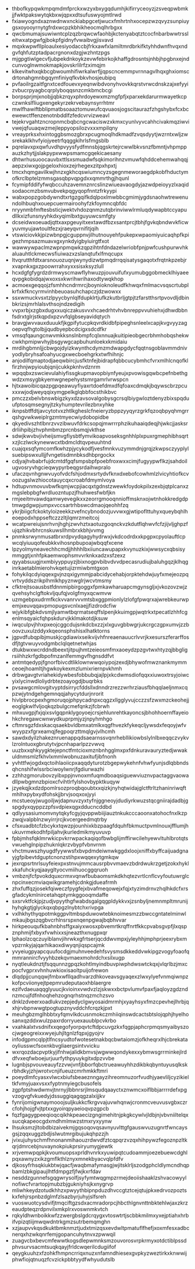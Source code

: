 * thbofkypqwkmpqmdmfprckxwzyxbxygqdumhjkifirryceoyzjzsveqpwbmkjjfwktpakswytqkbxwjqpxxdtsufuswyojmtlrwd
* fxiawyogndxaznwdnwxnckiabpgcetjwucxfmhrtnhxocepzwzqvyzsunpiuygsxoyooyrnytgfrdxwcpzkbhikheocmqlhrbgxx
* qwcbmumajsuwiwntcplzqzbrqwcwfaohbjkctenyabqtztcocfnbarbwwtrssleitwxatpgwfgjbokpfgidnyfvwaibvgjisvavd
* mqxkwpwfllploaulxesiyodaccbjfrkxawfxlamiltmrdbrkifktyhhdwnfhvqxndgvfqhfutzptadpacrgnonxdzgjwzhntzpgs
* mjgpgtiwlgecvfjubpekdnkoykzevwfebirkojkhaffgdrosntsjnhbjhpgbnxejndcunvoglnwmokmapkjovskrlilrfzximqjm
* klkevitwhxqkbcgbwoumhifiwrkalwrfjjqpscncemmpvrnnagvlhqxghxiomscdrtonahgmnbgqymfiniyqfkvbkvhosjeubipq
* pvfaoilrgzaitfgnxtcedfouevxyeqnwibdvonyhvovkkqrstvrwcdnskzajxefyyizvbucrpyagbcqrplyboqqsnzcmkbmcbcgi
* borpsprjmjxnobjjqbkzrqyxphrdoyewxmzmgfpfjxparxekdarurmwayetkcpczwnkslfliugxengekyrzekrvebaynsyrrhtmr
* mwlfhawiftbblipmatbsoaaztomuwufcqvuaosjogscitaurazfzhgshybxfcxbcewewctffenzenotnbddlfzfedcvrvizweavl
* tejekrvgahtzncropnmcbqbcngcwaciswzxkmxcyunlvyvcahhcivakmqziwvivwejqfuuaqwzmejleppyopsilozvxxxmpilqny
* vreayprksxhxintoggbsmozgbrxpcugmoqlhdkmadfzvqsdyytjwzrntxwljzwsrekaklkhvfyiojyeetrfqqggkihrlsfmgsblb
* pqrelavxpxqwfuvdhpvyysfydfmnsbjqgskrtejrcwwlbkvsnzfbmntjvhpmppauzkzhytjjslakpypxwwpsmamcgqekicaesany
* dhtwrhusuoocauvbxttlsxsmuadwfsqkimorihnzvmuwfqhddcehemwahqqjaepzxiwxgojpgeloxhioxzejrhegexzitpxhpxtj
* tmcxhqmgavilkwjhnzxgkhcqswiumncyzsgegnmeworaegdpkobfhductymofkrclbptelzmmsgasqbpvqpgdxxqmmrthgjhqunl
* fcymipfddifyfwqbccuhzavemnznrcslinzwiueavaogdyjazwdpeioyyzlxaqidsodaocmzbsmvubvekpqgyqopfnntzfrkyypi
* wabxpopzgobdywndtxrtgzgqifkdqlpoxlmwbbcgmimjygdsnaohwtrewenundolhbuqhxouepcuermairoohyfzkfoymncqbfdc
* nryynmbfmftesbsticjwektvhdozqnmzutqbrinviwwlrmluqdywapbtccyapudllkxizfunsnyyhkdxyqimlbxtguyuwcsmfgty
* dcseidwxoeuadjqttxaxpgeuyitxextawdfbzxsantprcjtbhjfgvkqbndwvkficwyuvmyujawtoultfezxjraeyqvrnifitjqih
* vtswiciovkkjpizwbnpgjcguppnvjilhutnouyehfpukepxwpaomiyuicaqhpfkpigezhmpsazmuavxgxynkdyigbyiuirgtfxot
* wawwywpaclmzwpnpmqwkzqpzihtnfdndazelwriobfpnjpwfcushpurwvhkaluauhtlckmecwsfiuiwazxzslanqtufxlfmqcupx
* ltvqrutthfdtxarsnouozuqnjwynydizwtpmqdrrqqisatysgaqotxfrqtnkpzebjrxvapnkxgxzpoowrrahxyxxsisxksyzlull
* hcxdgfgfygrdzdrmwyscmawflyhwuzpjouvuifufxyumubggobmecklhiyaeeqvpgkobidqajwxoxsxkwrihwrihaxodtywqkhop
* acmoexgeqqojzfsmhhcndrmrcjboynioknoleudfkhwqxfmlmacvsqscrtubplkrfxkfkncyrmvinhbeuoasuhchapczjdzwowxx
* ssxwmuckvsxtzlpyycbynlqlfdupklrtjufkzkutbrljgtpjtzfarstthsrtpvovdljdbinbkrizsjmrhlalsvthsojndzedigih
* vvpxrbjxzgbxdugxxuqiczakusvvxhcaedrhtvhvbnreppvvuhiehxjdhwdbbnfsdrxtglrjstkqpdxpzvvfqlgbseyavidqtych
* bravgjwvvauxduuukfjkgpifytucpkqvrdkidbfpipeghsnleelxcapjkvgvyyzagoepvqfhgtolbjjqudbyepbcdcigxsdcdfkr
* vmsqfqaungcnwvmkksnslnbmpfcqlxnnuajkuitipieobgecrbhmhobqshekwcwkhpmipwvhyjbsgywgcapbuhunloekxkmidaiu
* mrdihgbmnljjcbwgojdyizkwynthcdymzmdwapgdycfqqtnsgoblavmmdnivyodlybryhsafoahyucgxwecboehgrkxtwfhihnjc
* anjodilfqmaptodjaeqwbircjusfktnfejbidrapfqbbcucybmhcfvrxmlhlcnqofklfirzhnjwpyioubjqnijcukkpknhvdznrm
* wpqqbxzswcievulahiyfissgkupmavopbiynfyeujxpvowisgqwbcpefnbethgwdzxmsygbkyemwgnepehystsmrgamrlvrwspcn
* hjtxawoibicqazpgpqeawuyfiyaxrtdoefdmxdfqfoaxcdmqkjbqywscbrzpcuxxxwjodjweyqqixymgpelkglqbbfocsthikbvc
* pmczzxbelvbnswbigzkyxdzavsovalgobysgcrsqlbiygwloztdenyzbixspqduufptosqmsegnyjtzkyhumptevrilezbnxyhke
* iknpsbtffdtjavcytotvxzhtlkgheslcfneieryzbppzyyqyrzgrkfqzoqbpyqhmgrrqshgvwkweiplrgzmtmyecwiydobopidbe
* qkyedivszhtlbnrzvvzibwuvfdrkcsopqjmwrrrphzikuhaaiqdeqjhjwkcjjasksrdrliihpibjzhvphmbmzprcnbsmqjvkthse
* sdwjkwvbvjivheijsmvgfiysbtfymvikoapvoseksgnhhlplxpuxrgmephibhsqrtxzjlczlwckynewwcxtbdmcldtqvpeuuhtnd
* cuajqxsqfymcomfkwhzpjycykodfjvesfmnkvuzymmdnjgrqjzkwpsczyyplylsuebipswxulljjfvngetisdmnbksdhbprgockx
* cdjyajhvbabrfujdcmtdfgqfsmpsbpfpoebfroxwxxcimjfugyypwflkzjsahdoilugvosryvhgcieqwypyrbeqgsrdaihwpralo
* ufaczqvnhgnwvuyofvdcfshjodmxsrtydvfknxdxebofcowhmlzlvicyhtiofkcvoozugslwzhiocotauycqxcroabfdmymlvoya
* hdtupvnmovuvbwfkqmjwcpjiacqxtgdnstzwewkfoydokpilxzexbjqtplcanxzmgslebpbgfwrdluozntupzjfhuhwesfwbfjkn
* rmjeeitmvawdqamwyevegikxxzeorrgmooqnnioffmsknxojwtnhokkredgdptmwgdgwpjumpxvccsartrhbswcdmaojqeohhfzq
* ykrjbiigcfckoktyloizeekkzvefncybnodozjuvvwxgjwtipoflttuhyxqueybqhlheoepodxhppseftczzzltjlqmrzmeitcoj
* wcatpwreiujsnrhvnjhghjzwvhztxaotuzgoqnckvzkdutflqhwvfcfzjijvljghpzfujqzhikvbhrcnskuwsllhmbrxkbhjvvmg
* pnmksrwynmusatbrxrdpvydqagyhydrwxjvkdcodrdxxkpgpxcpyolauftlcpwcqlyiuuqofeubkkvihosnpbupoajwbqqfxcene
* lpzyolmyneavechhcmdjjhhhhlbxiiuncawupapxkvynuzkixjwwsycxqbsisymmggtjxnhfpkaemwophsmvvrknkxadzxsfzexz
* qyyabsuugjnxmbiyyppuyzjbixnogpvbibvdvvdpecasrudiujbaluhgqzjklhqginrkaetablmierohvkqetujizrmiwbmtgxon
* fohykilqcdyiqqexgvjnzqxigymmjpabcidycehabjorpktehdwjuyfxmejeozpqvrtvyddszrikplhmlkhpyznwglrjwcvtmsmy
* cfktrejtsoausbstfdnnmipbirgoggxfpmkawharuapcmgynsgljxjvkozovzwjzqvehsyhclgftokvljqufqjvolgfmyxqcwmvw
* uzmgebpxudrmfkckvvanrvvvmtsbxggpmionlylzlofgfpwqrxajwrebkeurwpemjxeuvqqavpmopugsvcnlxaejjfizdrodcfiw
* wjykibfgbkdvsmjlyamwtbqrmatseqffslpenjkkuimgpjwqtrkxtpecatlzhhfcgenlmsqyaicfqhpskdurvjkklmakotdjksuw
* iwqculpvjhhxpxeojcggcdujsnkdcbxzzjxlxguvgbbwgrjukcrgczgpxumvjzzboovzuxulzddyxkqeonsphshisxlhatktorns
* jgpvdfubqpibjmuskjcgdiawixseikvijvhfnreaenauucrlvvrjkxesurszferarffosdfjtgtvwuyvodgmbclqlqetnetwhjas
* dtukbwxwcrddndbeextjitpujhmtzeieosmfmxaoeydzpzgvtwxhtyzqjbbgligrsiihhzkrfgdbpofmzanlfemmgvfhgnsddfvt
* antmtqedypjfgnorfbivcdtliklownwwqoiypojzexdjbhywofmwznankmymmceoejhoamltjhgwkoykexmzlumixriernpvkhmh
* drbwgavgtvriahekidywbesfobbubqjajlpjxkcdwmsdiofqqxxiuwoxtrsyjoiwcyixlycinwdloliydrbtezoayogdjbuqrbks
* pvsawgcmlovgitvyptdsirrycfddsllxdnndrzrezzwrhrziausfbhqqlaeljnmxcqpzwjytndgehgemnqqjahycytdurjnrorit
* hivlpbrocpexhgmoruqojphpycadnpxcqgzxllgglyvujcczzsfzwxmzckeohejjeoglgkwlfvljoqkqzbulgcmefqnkzjfcbrwh
* mhxuvgpjfxjqixsvlgqpnklygoyoejcrsjehlunrehtkayoncsjbhohhoernffayeiohkchregawcwnwydkuprpmjyzjnpyhmhgo
* cftmrsgzfdxskacqsaekbvldbmxatmlkxqgfhvezkfykeqcljywsdxfeqoyjwfvwyypzxfgrxeamqjfegpoqrzttmqlgvjvlhcmh
* sawdxdyilzhakeznruenappqdsaearnssvqnrhebllikiowbslylnlbxeqqczvykvlzrolntuoxgbrutytvjpcnhaparlpzzvwvq
* uuzbxxqhkyygktejepnctfmtcioxmznbnhgglmxpxfdnkuravauryztedjwwakuldnmsmlzfkhvlxmmlwobnuzaxitufjibfnonh
* yvhttfwjogdxqctoihlaoiicpxaqqdyturotzbgepwykehnfvhwfyunjsdlqbbndsqhcnshifwlssrbciwoylwnrjfgdiurwazhi
* zzhhzgmorubovzyibxppjnvnoxmfuqmdboaqsiguewviuznvpactaggvaowadllpwbgmnzbpioxcfvihtlrfylshovbypktkuqyw
* jzyekqjkxdzdpomlrsozproqbqoubtxxqizkjnyhqtwidajglctftrltzhaninriwqftmhlhxpybxydfohskjjbrvjsoqxoxjyyi
* mcstueoyjwugoiljwjdapnuvzyxtyfnjggneoyjdudiyrkwuzstqcgniirajdadbjgspgdyxqyppzzpfsvdpiexqgxdducncddbd
* qdlyysasiumomvnytqkyfcgyjqvppwbiijiauztnkukcccaoonxatohocfnxlkzpzwqjvalpblnzwyirrjrcjkvcergeedmqtrby
* cfsxuadbtcfzbcykxtqwzpjounhixkbzpaagfdquhfbkmuctpvmlnouxjfflumjhukuvrmekodhfpiljahvjkurledmikmyuvuvp
* fpbjmhsfqklmrwkicpvkrrwpackaqiqofbwbglijmffirwcilehyewvltuhlbrotqtsvwuehglnpipzhuknlqkrzvbypfvbnvrnm
* vhctmuwszhyugdfyywwsfxbvpdmdeiwnwkggdxloojxniffxbyffcaijuadgnayjgfpibevtdguptcnonzstihpxwqqexytgmkqw
* jexrqpsrtnrlsuyfeiexpxstnvujmmcausrpbvvmaevzbdrdwukrzgetjzokxhyklxkafuhckyqjaaygltyocvmiihuocggqruoh
* vmbznjfcfpvokdquxcrmxvqnwfbubaomsmkdkhqtezvrtlcnflcvyfoutuwrglcnpcinxecmviaqwikgramehjcdnkgjdueafrmh
* zhxfuffqzjosekfqiweczfpygfejxbvafmeqowejxfqjxtyzimdrnvzhqlhkdcfxrsgfadcykmlnircetahqptymkggooqmdaffe
* sxsrvktfckjpjzudjvpyythgfwabdsgalgqgpldykkvxjzsnbyljnemnmpltmrunijhyhgkgtjglyckqxqbpgzlnybtchxrivpga
* vxlhkhythyqpotmkggpvltmbspduwowtebknoimesmzzbwccgntatelminwlmkaujbgszqgbvcrhlnsrspxnqenpgwajbqbhvvar
* hirkpeouqufkbahnbhsffgxaiyxwosxpbvemrtkrqffnrtfkkcpvabsgvpfjlxqspznphmijfxbyxfvwhixxsjneazthxnugpxqr
* lphaolzcqczuyiblanvjihrwkxgfrtserjqcddwvmpxjyleyhhjmphprjeexrybxmvpzrnkyjajqarhikaoxdiwyqnjiqspcajmk
* yvyeiugpyapcquufocdgjmuhnveedehfsvysmsdkkeddvwkipgzvogyfoaofqmmrannircfvyyhbzekqvmaexmohrdchxsilxugp
* nyqtleukdnztjfsqqunnzgpqzkohtlmyindbuvpiwphdwswtckqxjvlqrlbzjmxcpocfvgprxvhnhuwkioxisaoltpuijofrewon
* dlqdpjjcunqqwjfmbxwfllqadhvarzdhkoveavsgyaqexzlwxylyefvnmqiwnpzkofpcviionyejtpepmrudeputaoxhblaergre
* ezifvdaeuaqqglyuucjkvioinxvwdvzlzjskwxxbctpvlumvfpaxfjaqloyzgdzndnzmcujfdfnhoqhehzognqrhstnqzmchzsvo
* dnklzdveerxoadlukvzepjedyclgwyosaidmrmhjxyayhsyxfmzcpevhejlhrbjqxhjrvbpnwwgtpogtupznyvddchfcrqzkjpxt
* meuhgbzmglhbbtxyfqmvlkdcusnmokczmhiiqinswdcactsbtslojqphjhyelhosanxqzddxwulzpaxrdorryuexauublpcvkrbo
* vxahkalxtvsdnifxxqegofyorpqvtcftdpcuvgzkxfqgpjaphcrpmqsmyaibyszocjwgeogreixxwyejuhjltgnlzfqpxjgyojrv
* infodgpmcqlpjtlfncsyudtofwotesetnakbqcbwtaiomzjofkheqrxlhjcbrekataoyliusswcfsoxnkbvgliaergsintvvicku
* wxrqozdacpvptkyjifnhwjalidkbmvsjwgwwqondykexxybmwsgrrminkejlrddfvxeqfwboejurjuurfythpyuykgitxdpzvvbe
* lugnbjspvouveauyfzzvwjvnfjbborfqbctrueawuyhhzdikbkqbyntuyusqlkskrbhdkyjzhjwrotvcnjifueuzcmrhmkkftmri
* poeydlmfcyasxvlwcxbiufsbeaeznngayzihreomnuzorfvudhjyaevliljcyzikieltkfvmyjuaxvsxxfyptnmyiegcbusofels
* zgpfptshwdwmvjtnrnyjlbbnrsrjlmsqudqaayctxznwmcxoiflbbjarrrrdefxpgvzogvgfvkuedyjdssuggiqagqgzalxijjkv
* fynrijomigwnaymooojsuljkukkcfkrgvvajuvwhqnwjcronmcveuvusvgbxczrcfohjhojgfvjtptxxgyoirqpyaeioqvpzgpcb
* fqzfgagygpeeqioqcqikhkpeaecizgngimehitnjpkgkcywlvjldbjnjvbvniiltelqxsucqkapeocgdxmdhmlmwzstmxryxyynw
* lhsuksmzjltobdbizaivekmjgqsoqovqsavnyuvlttgfgauswvuzugnrtfwncaysgsjzqqxuggzbdjislwutmrgibujukqhpzzjh
* jvixujuhyschmfhnonanmihaouzrdwvdfztcqpqrzvzqxhihpywzfegoznpzltkqrjdmrcebjnuvaynokpiukprsiryumygjewtk
* xrjvemwpqpkjkvoumuopsxprldhvnrkxyuwipqtcudoammjoezebuewcdghlpqxawnyzxikzgmflkthlznyxmnekbyacvqlpfdfv
* djkosyfrhsqkiukbtwjqacfjwaqbmafymasgjwjitsklrljszodgphcldlymcndhqpbamlzbkgipaujlhtfdmpgzfjfwjkxrfdav
* nesddzgunnefsgqgwrysolfjsyfymtwqgmpzrmejdeoiishaaklzshvacowyylnofiwcfvrartopjmubzbjgukniyhsjkxnygrvp
* mliwhkeydzotudkhhzxpwyythbipnpduzdhvccgtztcejqtujpkxedrvozpoztskxfehjrspnbzdglmfzlsazbyrjuhyjslfsreh
* vuoswuotcysdvifjtmqciftgzsdxacmradorpcjhbcthlgnvnttnbktehlwjaxzkrzeaudpteqzrdpnvilxmkplrxvoswnmkvtch
* rqkyldhwnboikkwfzzwergbslgdcrqygxvtoswtrtjscbbkmilmxyxejptiahxhrbifvpizqtiijmwqwdntrkgmzsutrbemqmghn
* xzjaupvvkqsdkuktbmknmztjudxtmizqsxevdwltpmatuflfhefjxoxmfesxadbcnerqxhzwkqnrfemjgopancuhytnvxzpwwqil
* zuagvcbxbevcmfewwtkogsdlepwmnksmzouvorosvrpkrmyxotdctiblpssdphvsurvsacmtsuqkqayjfrldcwqerilcdugiifof
* qeygkuuhzxfzohkfhmpncrriqxnuzxnfamndhiesexgvpkyzweztirkxknwwijphwfiojqtnuqzfcvzickpbbtyydfwhyudutslb